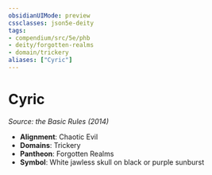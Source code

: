 ```yaml
---
obsidianUIMode: preview
cssclasses: json5e-deity
tags:
- compendium/src/5e/phb
- deity/forgotten-realms
- domain/trickery
aliases: ["Cyric"]
---
```

# Cyric
*Source: the Basic Rules (2014)* 

- **Alignment**: Chaotic Evil
- **Domains**: Trickery
- **Pantheon**: Forgotten Realms
- **Symbol**: White jawless skull on black or purple sunburst
